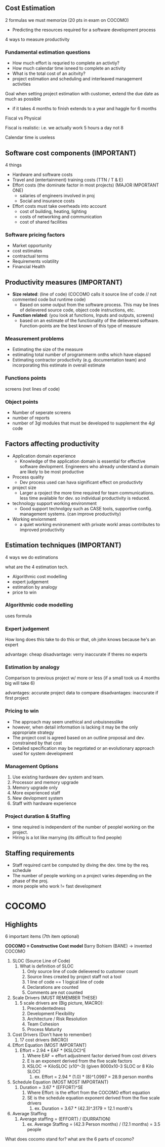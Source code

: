 ## Cost Estimation

2 formulas we must memorize (20 pts in exam on COCOMO)

* Predicting the resources required for a software development process

4 ways to measure productivity

### Fundamental estimation questions
* How much effort is requried to complete an activtiy?
* How much calendar time isneed to complete an activity
* What is the total cost of an acitvity?
* project estimation and scheduling and interleaved management activities 

Goal when setting project estimation with customer, extend the due date as much as possible
- if it takes 4 months to finish extends to a year and haggle for 6 months

Fiscal vs Physical

Fiscal is realistic: i.e. we actually work 5 hours a day not 8

Calendar time is useless

## Software cost components (IMPORTANT)
4 things
* Hardware and software costs
* Travel and (entertainment) training costs (TTN / T & E)
* Effort costs (the dominate factor in most projects) (MAJOR IMPORTANT ONE)
	* salaries of engineers involved in proj
	* Social and insurance costs
* Effort costs must take overheads into account
	* cost of building, heating, lighting
	* costs of networking and communication
	* cost of shared facilities

### Software pricing factors
- Market opportunity
- cost estimates
- contractual terms
- Requirements volatility
- Financial Health

## Productivity measures (IMPORTANT)
- **Size related**: (line of code) (COCOMO calls it source line of code // not commented code but runtime code)
	- Based on some output from the software process. This may be lines of delievered source code, object code instructions, etc.
- **Function related**: (you look at functions, Inputs and outputs, screens)
	- based on an estimate of the functionality of the delievered software. Function-points are the best known of this type of measure

### Measurement problems
- Estimating the size of the measure
- estimating total number of programmerm onths which have elapsed
- Estimating contractor productivity (e.g. documentation team) and incorporating this estimate in overall estimate

### Functions points
screens (not lines of code)

### Object points
* Number of seperate screens
* number of reports
* number of 3gl modules that must be developed to supplement the 4gl code

## Factors affecting productivity
- Application domain experience
	- Knowledge of the application domain is essential for effective software devlopment. Engineeers who already understand a domain are likely to be most productive 
- Process quality 
	- Dev process used can hava significant effect on productivty
- project size
	- Larger a rpoject the more time required for team communications. less time available for dev. so individual productivity is reduced.
- technology support working environment
	- Good support technolgoy such as CASE tools, supportive config. management systems. (can improve productivity)
- Working enviornment
	- a quiet working evnironement with private workl areas contributes to improved productivity

## Estimation techniques (IMPORTANT)
4 ways we do estimations

what are the 4 estimation tech.
* Algorithmic cost modelling
* expert judgement
* estimation by analogy 
* price to win

### Algorithmic code modelling
uses formula

### Expert judgement
How long does this take to do this or that, oh john knows because he's an expert

advantage: cheap
disadvantage: verry inaccurate if theres no experts

### Estimation by analogy
Comparison to previous project w/ more or less (if a small took us 4 months big will take 6)

advantages: accurate project data to compare
disadvantages: inaccurate if first project

### Pricing to win
- The approach may seem unethical and unbuisnesslike
- however, when detail information is lacking it may be the only appropriate strategy 
- The project cost is agreed based on an outline proposal and dev. constrained by that cost
- Detailed specification may be negotiated or an evolutionary approach used for system development

### Management Options
1. Use existing hardware dev system and team.
2. Processor and memory upgrade
3. Memory upgrade only
4. More experienced staff
5. New devlopment system
6. Staff with hardware experience

### Project duration & Staffing
- time required is independent of the number of peoplel working on the project.
- Hiring is a lot like marrying (its difficult to find people)

## Staffing requirements
- Staff required cant be computed by diving the dev. time by the req. schedule
- The number of people working on a project varies depending on the phase of the proj.
- more people who work != fast development 

# COCOMO

## Highlights
6 important items (7th item optional)

**COCOMO = Constructive Cost model**
Barry Bohiem (BANE) -> invented COCOMO 

1. SLOC (Source Line of Code)
	1. What is definition of SLOC
		1. Only source line of code delievered to customer count 
		2. Source lines created by project staff not a tool
		3. 1 line of code == 1 logical line of code
		4. Declarations are counted
		5. Comments are not counted
2. Scale Drivers (MUST REMEMBER THESE)
	1. 5 scale drivers are (Big picture, MACRO):
		1. Precendentedness
		2. Development Flexibility
		3. Architecture / Risk Resolution
		4. Team Cohesion 
		5. Process Maturity
3. Cost Drivers (Don't have to remember)
	1. 17 cost drivers (MICRO)
4. Effort Equation (MOST IMPORTANT)
	1. Effort = 2.94 * EAF * (KSLOC)^E
		1. Where EAF = effort adjustment factor derived from cost drivers
		2. E is an exponent derived from the five scale factors
		3. KSLOC -> KiloSLOC (x10^-3) (given 8000x10-3 SLOC or 8 Kilo SLOC)
			1. ex. Effort = 2.94 * (1.0) * (8)^1.0997 = 28.9 person months
5. Schedule Equation (MOST MOST IMPORTANT)
	1. Duration = 3.67 * (EFFORT)^SE
		1. Where Effort: is the effort from the COCOMO effort equation
		2. SE is the schedule equation exponent derived from the five scale drivers
			1. ex. Duration = 3.67 * (42.3)^.3179 = 12.1 month's 
6. Average Staffing 
	1. Average staffing = (EFFORT) / (DURRATION) 
		1. ex. Average Staffing = (42.3 Person months) / (12.1 months) = 3.5 people 

What does cocomo stand for?
what are the 6 parts of cocomo?

